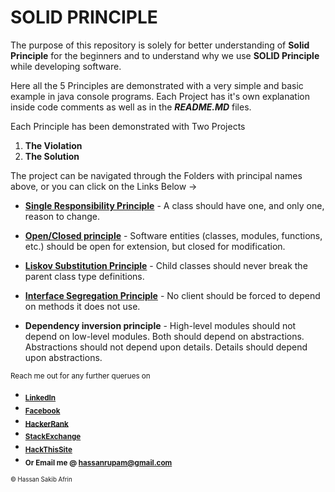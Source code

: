 # SOLID PRINCIPLE
The purpose of this repository is solely for better understanding of **Solid Principle** for the beginners and to understand why we use **SOLID Principle** while developing software.

Here all the 5 Principles are demonstrated with a very simple and basic example in java console programs.
Each Project has it's own explanation inside code comments as well as in the **_README.MD_** files.

Each Principle has been demonstrated with Two Projects
1. **The Violation**
2. **The Solution** 

The project can be navigated through the Folders with principal names above, or you can click on the Links Below ->

* __[Single Responsibility Principle](https://github.com/strangerOfDarkness/SOLID_PRINCIPLE/tree/main/SingleResponsibilityPrinciple)__ -  A class should have one, and only one, reason to change.  

* **[Open/Closed principle](https://github.com/strangerOfDarkness/SOLID_PRINCIPLE/tree/main/OpenClosePrinciple)** - Software entities (classes, modules, functions, etc.) should be open for extension, but closed for modification.

* **[Liskov Substitution Principle](https://github.com/strangerOfDarkness/SOLID_PRINCIPLE/tree/main/LiskovSubstitutionPrinciple)** - Child classes should never break the parent class type definitions.

* **[Interface Segregation Principle](https://github.com/strangerOfDarkness/SOLID_PRINCIPLE/tree/main/InterfaceSegregationPrinciple)** - No client should be forced to depend on methods it does not use.

* **Dependency inversion principle** - High-level modules should not depend on low-level modules. Both should depend on abstractions. Abstractions should not depend upon details. Details should depend upon abstractions.



<sub>Reach me out for any further querues on</sub>
 * <sub>**[LinkedIn](https://www.linkedin.com/in/hassanrupam/)**</sub>
 * <sub>**[Facebook](https://www.facebook.com/hassan.sakib/)**</sub>
 * <sub>**[HackerRank](https://www.hackerrank.com/ID15103144)**</sub>
 * <sub>**[StackExchange](https://stackexchange.com/users/12605274/hassan-sakib-rupam)**</sub>
 * <sub>**[HackThisSite](https://www.hackthissite.org/user/view/_d4RKN355/)**</sub>
 * <sub>**Or Email me @ [hassanrupam@gmail.com](mailto:hassanrupam@gmail.com)**</sub>

<sub><sup>:copyright: Hassan Sakib Afrin</sup></sub>
